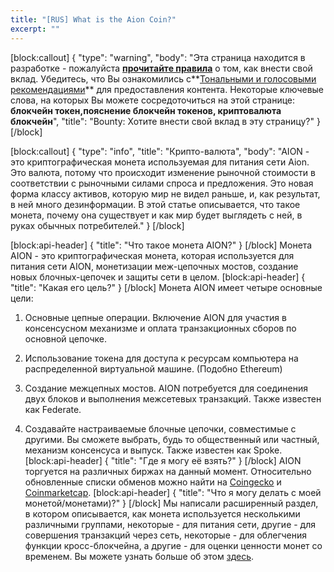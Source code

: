 ```yaml
---
title: "[RUS] What is the Aion Coin?"
excerpt: ""
---
```

[block:callout]
{
  "type": "warning",
  "body": "Эта страница находится в разработке - пожалуйста **[прочитайте правила](https://aion.network/bounty/content-creation-bounty/)** о том, как внести свой вклад. Убедитесь, что Вы ознакомились с**[Тональными и голосовыми рекомендациями](https://docs.aion.network/page/voice-guidelines)** для предоставления контента. Некоторые ключевые слова, на которых Вы можете сосредоточиться на этой странице: **блокчейн токен,пояснение блокчейн токенов,  криптовалюта блокчейн**",
  "title": "Bounty: Хотите внести свой вклад в эту страницу?"
}
[/block]

[block:callout]
{
  "type": "info",
  "title": "Крипто-валюта",
  "body": "AION - это криптографическая монета используемая для питания сети Aion. Это валюта, потому что происходит изменение рыночной стоимости в соответствии с рыночными силами спроса и предложения. Это новая форма классу активов, которую мир не видел раньше, и, как результат, в ней много дезинформации. В этой статье описывается, что такое монета, почему она существует и как мир будет выглядеть с ней, в руках обычных потребителей."
}
[/block]

[block:api-header]
{
  "title": "Что такое монета AION?"
}
[/block]
Монета AION - это криптографическая монета, которая используется для питания сети AION, монетизации меж-цепочных мостов, создание новых блочных-цепочек и защиты сети в целом.
[block:api-header]
{
  "title": "Какая его цель?"
}
[/block]
Монета AION имеет четыре основные цели:
1. Основные цепные операции. Включение AION для участия в консенсусном механизме и оплата транзакционных сборов по основной цепочке.

2. Использование токена для доступа к ресурсам компьютера на распределенной виртуальной машине. (Подобно Ethereum)

3. Создание межцепных мостов. AION потребуется для соединения двух блоков и выполнения межсетевых транзакций. Также известен как Federate.

4. Создавайте настраиваемые блочные цепочки, совместимые с другими. Вы сможете выбрать, будь то общественный или частный, механизм консенсуса и выпуск. Также известен как Spoke.
[block:api-header]
{
  "title": "Где я могу её взять?"
}
[/block]
AION торгуется на различных биржах на данный момент. Относительно обновленные списки обменов можно найти на [Coingecko](https://www.coingecko.com/en/coins/aion/trading_exchanges#panel) и [Coinmarketcap](https://coinmarketcap.com/currencies/aion/#markets).
[block:api-header]
{
  "title": "Что я могу делать с моей монетой/монетами)?"
}
[/block]
Мы написали расширенный раздел, в котором описывается, как монета используется несколькими различными группами, некоторые - для питания сети, другие - для совершения транзакций через сеть, некоторые - для облегчения функции кросс-блокчейна, а другие - для оценки ценности монет со временем. Вы можете узнать больше об этом [здесь](doc:what-can-i-do-with-my-aion-coins).